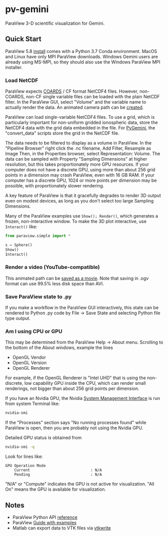 # pv-gemini

ParaView 3-D scientific visualization for Gemini.

## Quick Start

ParaView 5.8
[install](https://www.paraview.org/download/)
comes with a Python 3.7 Conda environment.
MacOS and Linux have only MPI ParaView downloads.
Windows Gemini users are already using MS-MPI, so they should also use the Windows ParaView MPI installer.

### Load NetCDF

ParaView expects
[COARDS](http://wiki.seas.harvard.edu/geos-chem/index.php/The_COARDS_netCDF_conventions_for_earth_science_data)
/ CF format NetCDF4 files.
However, non-COARDS, non-CF single variable files can be loaded with the plain NetCDF filter.
In the ParaView GUI, select "Volume" and the variable name to actually render the data.
An animated camera path can be [created](https://www.paraview.org/Wiki/Advanced_Animations#Follow_Path).

ParaView can load single-variable NetCDF4 files.
To use a grid, which is particularly important for non-uniform gridded ionospheric data, store the NetCDF4 data with the grid data embedded in the file.
For [PyGemini](https://github.com/gemini3d/pygemini),
the "convert_data" scripts store the grid in the NetCDF file.

The data needs to be filtered to display as a volume in ParaView.
In the "Pipeline Browser" right click the .nc filename, Add Filter, Resample as Image
Then, in the Properties browser, select Representation: Volume.
The data can be sampled with Property "Sampling Dimensions" at higher resolution, but this takes proportionately more GPU resources.
If your computer does not have a discrete GPU, using more than about 256 grid points in a dimension may crash ParaView, even with 16 GB RAM.
If your computer has a discrete GPU, 1024 or more points per dimension may be possible, with proportionately slower rendering.

A key feature of ParaView is that it gracefully degrades to render 3D output even on modest devices, as long as you don't select too large Sampling Dimensions.


Many of the ParaView examples use `Show(); Render()`, which generates a frozen, non-interactive window.
To make the 3D plot interactive, use `Interact()` like:

```python
from paraview.simple import *

s = Sphere()
Show()
Interact()
```

### Render a video (YouTube-compatible)

This animated path can be [saved as a movie](https://www.paraview.org/Wiki/Beginning_Pictures_and_Movies#Save_Animation_.28make_a_movie.29).
Note that saving in .ogv format can use 99.5% less disk space than AVI.

### Save ParaView state to .py

If you make a workflow in the ParaView GUI interactively, this state can be rendered to Python .py code by File &rarr; Save State and selecting Python file type output.

### Am I using CPU or GPU

This may be determined from the ParaView Help &rarr; About menu.
Scrolling to the bottom of the About windows, example the lines

* OpenGL Vendor
* OpenGL Version
* OpenGL Renderer

For example, if the OpenGL Renderer is "Intel UHD" that is using the non-discrete, low capability GPU inside the CPU, which can render small renderings, not bigger than about 256 grid points per dimension.

If you have an Nvidia GPU, the Nvidia
[System Management Interface](https://developer.nvidia.com/nvidia-system-management-interface)
is run from system Terminal like:

```sh
nvidia-smi
```

If the "Processes" section says "No running processes found" while ParaView is open, then you are probably not using the Nvidia GPU.

Detailed GPU status is obtained from

```sh
nvidia-smi -q
```

Look for lines like:

```
GPU Operation Mode
    Current                           : N/A
    Pending                           : N/A
```

"N/A" or "Compute" indicates the GPU is not active for visualization.
"All On" means the GPU is available for visualization.


## Notes

* ParaView Python API [reference](https://kitware.github.io/paraview-docs/latest/python/)
* ParaView [Guide with examples](https://www.paraview.org/paraview-guide/)
* Matlab can export data to VTK files via [vtkwrite](https://www.mathworks.com/matlabcentral/fileexchange/47814-vtkwrite-exports-various-2d-3d-data-to-paraview-in-vtk-file-format)
